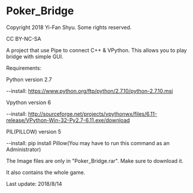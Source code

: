 # Poker_Bridge
Copyright 2018 Yi-Fan Shyu. Some rights reserved.

CC BY-NC-SA

A project that use Pipe to connect C++ &amp; VPython. This allows you to play bridge with simple GUI.

Requirements:

Python version 2.7

--install: https://www.python.org/ftp/python/2.7.10/python-2.7.10.msi

Vpython version 6

--install: http://sourceforge.net/projects/vpythonwx/files/6.11-release/VPython-Win-32-Py2.7-6.11.exe/download

PIL(PILLOW) version 5

--install: pip install Pillow(You may have to run this command as an Administrator)

The Image files are only in "Poker_Bridge.rar". Make sure to download it.

It also contains the whole game.

Last update:     2018/8/14
